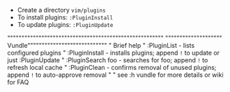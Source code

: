 - Create a directory `vim/plugins`
- To install plugins: `:PluginInstall`
- To update plugins: `:PluginUpdate`




"""""""""""""""""""""""""""""""""""""""""""""""""""""""
"""""""""""""""""""" Vundle""""""""""""""""""""""""""""
" Brief help
" :PluginList       - lists configured plugins
" :PluginInstall    - installs plugins; append `!` to update or just :PluginUpdate
" :PluginSearch foo - searches for foo; append `!` to refresh local cache
" :PluginClean      - confirms removal of unused plugins; append `!` to auto-approve removal
"
" see :h vundle for more details or wiki for FAQ

